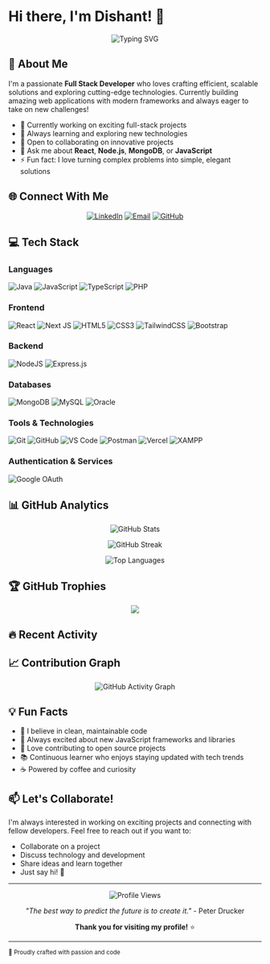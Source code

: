 # Hi there, I'm Dishant! 👋

<div align="center">
  <img src="https://readme-typing-svg.herokuapp.com?font=Fira+Code&pause=1000&color=2196F3&center=true&vCenter=true&width=435&lines=Full+Stack+Developer;Problem+Solver;Tech+Enthusiast;Always+Learning" alt="Typing SVG" />
</div>

## 🚀 About Me

I'm a passionate **Full Stack Developer** who loves crafting efficient, scalable solutions and exploring cutting-edge technologies. Currently building amazing web applications with modern frameworks and always eager to take on new challenges!

- 🔭 Currently working on exciting full-stack projects
- 🌱 Always learning and exploring new technologies
- 👯 Open to collaborating on innovative projects
- 💬 Ask me about **React**, **Node.js**, **MongoDB**, or **JavaScript**
- ⚡ Fun fact: I love turning complex problems into simple, elegant solutions

## 🌐 Connect With Me

<div align="center">
  
[![LinkedIn](https://img.shields.io/badge/LinkedIn-%230077B5.svg?style=for-the-badge&logo=linkedin&logoColor=white)](https://www.linkedin.com/in/dishant0/)
[![Email](https://img.shields.io/badge/Email-D14836?style=for-the-badge&logo=gmail&logoColor=white)](mailto:rajputdishant891@gmail.com)
[![GitHub](https://img.shields.io/badge/github-%23121011.svg?style=for-the-badge&logo=github&logoColor=white)](https://github.com/descent0)

</div>

## 💻 Tech Stack

### Languages
![Java](https://img.shields.io/badge/java-%23ED8B00.svg?style=for-the-badge&logo=openjdk&logoColor=white)
![JavaScript](https://img.shields.io/badge/javascript-%23323330.svg?style=for-the-badge&logo=javascript&logoColor=%23F7DF1E)
![TypeScript](https://img.shields.io/badge/typescript-%23007ACC.svg?style=for-the-badge&logo=typescript&logoColor=white)
![PHP](https://img.shields.io/badge/php-%23777BB4.svg?style=for-the-badge&logo=php&logoColor=white)

### Frontend
![React](https://img.shields.io/badge/react-%2320232a.svg?style=for-the-badge&logo=react&logoColor=%2361DAFB)
![Next JS](https://img.shields.io/badge/Next.js-black?style=for-the-badge&logo=next.js&logoColor=white)
![HTML5](https://img.shields.io/badge/html5-%23E34F26.svg?style=for-the-badge&logo=html5&logoColor=white)
![CSS3](https://img.shields.io/badge/css3-%231572B6.svg?style=for-the-badge&logo=css3&logoColor=white)
![TailwindCSS](https://img.shields.io/badge/tailwindcss-%2338B2AC.svg?style=for-the-badge&logo=tailwind-css&logoColor=white)
![Bootstrap](https://img.shields.io/badge/bootstrap-%23563D7C.svg?style=for-the-badge&logo=bootstrap&logoColor=white)

### Backend
![NodeJS](https://img.shields.io/badge/node.js-6DA55F?style=for-the-badge&logo=node.js&logoColor=white)
![Express.js](https://img.shields.io/badge/express.js-%23404d59.svg?style=for-the-badge&logo=express&logoColor=%2361DAFB)

### Databases
![MongoDB](https://img.shields.io/badge/MongoDB-%234ea94b.svg?style=for-the-badge&logo=mongodb&logoColor=white)
![MySQL](https://img.shields.io/badge/mysql-4479A1.svg?style=for-the-badge&logo=mysql&logoColor=white)
![Oracle](https://img.shields.io/badge/Oracle-F80000?style=for-the-badge&logo=oracle&logoColor=white)

### Tools & Technologies
![Git](https://img.shields.io/badge/git-%23F05033.svg?style=for-the-badge&logo=git&logoColor=white)
![GitHub](https://img.shields.io/badge/github-%23121011.svg?style=for-the-badge&logo=github&logoColor=white)
![VS Code](https://img.shields.io/badge/VSCode-%23007ACC.svg?style=for-the-badge&logo=visual-studio-code&logoColor=white)
![Postman](https://img.shields.io/badge/Postman-FF6C37?style=for-the-badge&logo=postman&logoColor=white)
![Vercel](https://img.shields.io/badge/vercel-%23000000.svg?style=for-the-badge&logo=vercel&logoColor=white)
![XAMPP](https://img.shields.io/badge/XAMPP-FB7A24.svg?style=for-the-badge&logo=xampp&logoColor=white)

### Authentication & Services
![Google OAuth](https://img.shields.io/badge/Google-OAuth-4285F4?style=for-the-badge&logo=google&logoColor=white)

## 📊 GitHub Analytics

<div align="center">
  
![GitHub Stats](https://github-readme-stats.vercel.app/api?username=descent0&theme=dark&hide_border=false&include_all_commits=true&count_private=false)

![GitHub Streak](https://github-readme-streak-stats.herokuapp.com/?user=descent0&theme=dark&hide_border=false)

![Top Languages](https://github-readme-stats.vercel.app/api/top-langs/?username=descent0&theme=dark&hide_border=false&include_all_commits=true&count_private=false&layout=compact)

</div>

## 🏆 GitHub Trophies

<div align="center">
  
![](https://github-profile-trophy.vercel.app/?username=descent0&theme=dark&no-frame=false&no-bg=false&margin-w=4)

</div>

## 🔥 Recent Activity

<!--START_SECTION:activity-->
<!--END_SECTION:activity-->

## 📈 Contribution Graph

<div align="center">
  
![GitHub Activity Graph](https://github-readme-activity-graph.vercel.app/graph?username=descent0&theme=github-dark)

</div>

## 💡 Fun Facts

- 🎯 I believe in clean, maintainable code
- 🚀 Always excited about new JavaScript frameworks and libraries
- 🌟 Love contributing to open source projects
- 📚 Continuous learner who enjoys staying updated with tech trends
- ☕ Powered by coffee and curiosity

## 📫 Let's Collaborate!

I'm always interested in working on exciting projects and connecting with fellow developers. Feel free to reach out if you want to:

- Collaborate on a project
- Discuss technology and development
- Share ideas and learn together
- Just say hi! 👋

---

<div align="center">
  
![Profile Views](https://visitcount.itsvg.in/api?id=descent0&icon=1&color=0)

*"The best way to predict the future is to create it."* - Peter Drucker

**Thank you for visiting my profile!** ⭐

</div>

---
<sub>💖 Proudly crafted with passion and code</sub>
